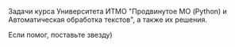 Задачи курса Университета ИТМО "Продвинутое МО (Python) и Автоматическая обработка текстов", а также их решения.

Если помог, поставьте звезду)
